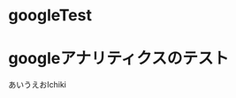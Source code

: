 # googleTest
<!DOCTYPE html>
<html lang="ja">
<head>
    <meta charset="UTF-8">
    <meta name="viewport" content="width=device-width, initial-scale=1.0">
    <title>Document</title>
</head>
<body>
    <h1>googleアナリティクスのテスト</h1>
    あいうえおIchiki
</body>
</html>
